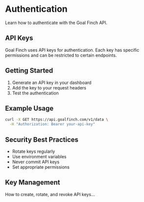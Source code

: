 # Authentication

Learn how to authenticate with the Goal Finch API.

## API Keys

Goal Finch uses API keys for authentication. Each key has specific permissions and can be restricted to certain endpoints.

## Getting Started

1. Generate an API key in your dashboard
2. Add the key to your request headers
3. Test the authentication

## Example Usage

```bash
curl -X GET https://api.goalfinch.com/v1/data \
  -H "Authorization: Bearer your-api-key"
```

## Security Best Practices

- Rotate keys regularly
- Use environment variables
- Never commit API keys
- Set appropriate permissions

## Key Management

How to create, rotate, and revoke API keys...
